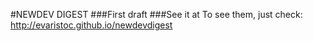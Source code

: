 #NEWDEV DIGEST
###First draft
###See it at To see them, just check: http://evaristoc.github.io/newdevdigest
